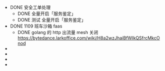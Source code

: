 - DONE 安全工单处理
	- DONE 全量开启「服务鉴定」
	- DONE 测试 全量开启「服务鉴定」
- DONE 1109 班车沙箱 faas
	- DONE golang 的 http 出流量 mesh 关闭 https://bytedance.larkoffice.com/wiki/H8a2wzJhaiBfWIkQSfrcMkcOnod
-
-
-
-